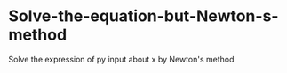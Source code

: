 # Solve-the-equation-but-Newton-s-method
Solve the expression of py input about x by Newton's method
